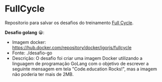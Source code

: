 # FullCycle

Repositorio para salvar os desafios do treinamento [Full Cycle](https://fullcycle.com.br/).

**Desafio golang**  😀:
 - Imagem docker: https://hub.docker.com/repository/docker/igorjs/fullcycle
 - Fonte: ./desafio-go
 - Descrição: O desafio foi criar uma imagem Docker utilizando a linguagem de programação GoLang com o objetivo de escrever a seguinte mensagem em tela       "Code.education Rocks!", mas a imagem não poderia ter mais de 2MB.
